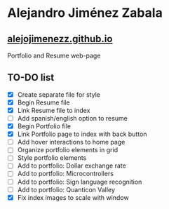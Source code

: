 # Alejandro Jiménez Zabala

## [alejojimenezz.github.io](alejojimenezz.github.io)

Portfolio and Resume web-page

## TO-DO list

- [X] Create separate file for style
- [X] Begin Resume file
- [X] Link Resume file to index
- [ ] Add spanish/english option to resume
- [X] Begin Portfolio file
- [X] Link Portfolio page to index with back button
- [ ] Add hover interactions to home page
- [ ] Organize portfolio elements in grid
- [ ] Style portfolio elements
- [ ] Add to portfolio: Dollar exchange rate
- [ ] Add to portfolio: Microcontrollers
- [ ] Add to portfolio: Sign language recognition
- [ ] Add to portfolio: Quanticon Valley
- [X] Fix index images to scale with window